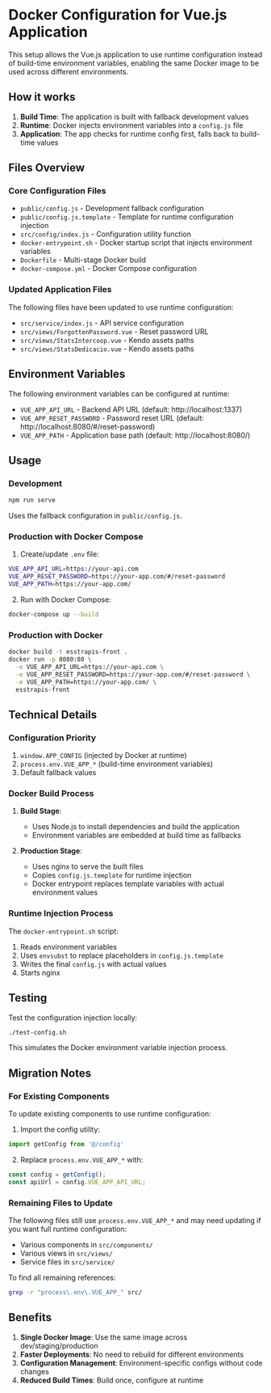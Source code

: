 # Docker Configuration for Vue.js Application

This setup allows the Vue.js application to use runtime configuration instead of build-time environment variables, enabling the same Docker image to be used across different environments.

## How it works

1. **Build Time**: The application is built with fallback development values
2. **Runtime**: Docker injects environment variables into a `config.js` file
3. **Application**: The app checks for runtime config first, falls back to build-time values

## Files Overview

### Core Configuration Files

- `public/config.js` - Development fallback configuration
- `public/config.js.template` - Template for runtime configuration injection
- `src/config/index.js` - Configuration utility function
- `docker-entrypoint.sh` - Docker startup script that injects environment variables
- `Dockerfile` - Multi-stage Docker build
- `docker-compose.yml` - Docker Compose configuration

### Updated Application Files

The following files have been updated to use runtime configuration:

- `src/service/index.js` - API service configuration
- `src/views/ForgottenPassword.vue` - Reset password URL
- `src/views/StatsIntercoop.vue` - Kendo assets paths
- `src/views/StatsDedicacio.vue` - Kendo assets paths

## Environment Variables

The following environment variables can be configured at runtime:

- `VUE_APP_API_URL` - Backend API URL (default: http://localhost:1337)
- `VUE_APP_RESET_PASSWORD` - Password reset URL (default: http://localhost:8080/#/reset-password)
- `VUE_APP_PATH` - Application base path (default: http://localhost:8080/)

## Usage

### Development

```bash
npm run serve
```

Uses the fallback configuration in `public/config.js`.

### Production with Docker Compose

1. Create/update `.env` file:
```bash
VUE_APP_API_URL=https://your-api.com
VUE_APP_RESET_PASSWORD=https://your-app.com/#/reset-password
VUE_APP_PATH=https://your-app.com/
```

2. Run with Docker Compose:
```bash
docker-compose up --build
```

### Production with Docker

```bash
docker build -t esstrapis-front .
docker run -p 8080:80 \
  -e VUE_APP_API_URL=https://your-api.com \
  -e VUE_APP_RESET_PASSWORD=https://your-app.com/#/reset-password \
  -e VUE_APP_PATH=https://your-app.com/ \
  esstrapis-front
```

## Technical Details

### Configuration Priority

1. `window.APP_CONFIG` (injected by Docker at runtime)
2. `process.env.VUE_APP_*` (build-time environment variables)
3. Default fallback values

### Docker Build Process

1. **Build Stage**: 
   - Uses Node.js to install dependencies and build the application
   - Environment variables are embedded at build time as fallbacks

2. **Production Stage**:
   - Uses nginx to serve the built files
   - Copies `config.js.template` for runtime injection
   - Docker entrypoint replaces template variables with actual environment values

### Runtime Injection Process

The `docker-entrypoint.sh` script:
1. Reads environment variables
2. Uses `envsubst` to replace placeholders in `config.js.template`
3. Writes the final `config.js` with actual values
4. Starts nginx

## Testing

Test the configuration injection locally:

```bash
./test-config.sh
```

This simulates the Docker environment variable injection process.

## Migration Notes

### For Existing Components

To update existing components to use runtime configuration:

1. Import the config utility:
```javascript
import getConfig from '@/config'
```

2. Replace `process.env.VUE_APP_*` with:
```javascript
const config = getConfig();
const apiUrl = config.VUE_APP_API_URL;
```

### Remaining Files to Update

The following files still use `process.env.VUE_APP_*` and may need updating if you want full runtime configuration:

- Various components in `src/components/`
- Various views in `src/views/`
- Service files in `src/service/`

To find all remaining references:
```bash
grep -r "process\.env\.VUE_APP_" src/
```

## Benefits

1. **Single Docker Image**: Use the same image across dev/staging/production
2. **Faster Deployments**: No need to rebuild for different environments  
3. **Configuration Management**: Environment-specific configs without code changes
4. **Reduced Build Times**: Build once, configure at runtime
